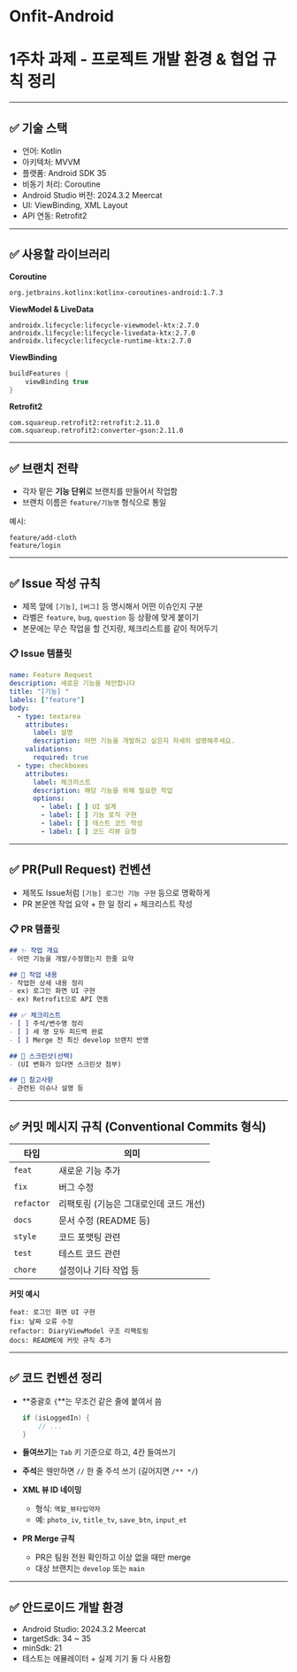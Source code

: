# Onfit-Android

# 1주차 과제 - 프로젝트 개발 환경 & 협업 규칙 정리

---

## ✅ 기술 스택

- 언어: Kotlin  
- 아키텍처: MVVM  
- 플랫폼: Android SDK 35  
- 비동기 처리: Coroutine  
- Android Studio 버전: 2024.3.2 Meercat  
- UI: ViewBinding, XML Layout  
- API 연동: Retrofit2  

---

## ✅ 사용할 라이브러리

**Coroutine**
```
org.jetbrains.kotlinx:kotlinx-coroutines-android:1.7.3
```

**ViewModel & LiveData**
```
androidx.lifecycle:lifecycle-viewmodel-ktx:2.7.0  
androidx.lifecycle:lifecycle-livedata-ktx:2.7.0  
androidx.lifecycle:lifecycle-runtime-ktx:2.7.0
```

**ViewBinding**
```kotlin
buildFeatures {
    viewBinding true
}
```

**Retrofit2**
```
com.squareup.retrofit2:retrofit:2.11.0  
com.squareup.retrofit2:converter-gson:2.11.0
```

---

## ✅ 브랜치 전략

- 각자 맡은 **기능 단위**로 브랜치를 만들어서 작업함
- 브랜치 이름은 `feature/기능명` 형식으로 통일

예시:
```
feature/add-cloth
feature/login
```

---

## ✅ Issue 작성 규칙

- 제목 앞에 `[기능]`, `[버그]` 등 명시해서 어떤 이슈인지 구분
- 라벨은 `feature`, `bug`, `question` 등 상황에 맞게 붙이기
- 본문에는 무슨 작업을 할 건지랑, 체크리스트를 같이 적어두기

### 📋 Issue 템플릿
```yml
name: Feature Request
description: 새로운 기능을 제안합니다
title: "[기능] "
labels: ["feature"]
body:
  - type: textarea
    attributes:
      label: 설명
      description: 어떤 기능을 개발하고 싶은지 자세히 설명해주세요.
    validations:
      required: true
  - type: checkboxes
    attributes:
      label: 체크리스트
      description: 해당 기능을 위해 필요한 작업
      options:
        - label: [ ] UI 설계
        - label: [ ] 기능 로직 구현
        - label: [ ] 테스트 코드 작성
        - label: [ ] 코드 리뷰 요청
```

---

## ✅ PR(Pull Request) 컨벤션

- 제목도 Issue처럼 `[기능] 로그인 기능 구현` 등으로 명확하게
- PR 본문엔 작업 요약 + 한 일 정리 + 체크리스트 작성

### 📋 PR 템플릿
```md
## ✨ 작업 개요
- 어떤 기능을 개발/수정했는지 한줄 요약

## 🔨 작업 내용
- 작업한 상세 내용 정리
- ex) 로그인 화면 UI 구현
- ex) Retrofit으로 API 연동

## ✅ 체크리스트
- [ ] 주석/변수명 정리
- [ ] 세 명 모두 피드백 완료
- [ ] Merge 전 최신 develop 브랜치 반영

## 📸 스크린샷(선택)
- (UI 변화가 있다면 스크린샷 첨부)

## 📌 참고사항
- 관련된 이슈나 설명 등
```

---

## ✅ 커밋 메시지 규칙 (Conventional Commits 형식)

| 타입 | 의미 |
|------|------|
| `feat` | 새로운 기능 추가 |
| `fix` | 버그 수정 |
| `refactor` | 리팩토링 (기능은 그대로인데 코드 개선) |
| `docs` | 문서 수정 (README 등) |
| `style` | 코드 포맷팅 관련 |
| `test` | 테스트 코드 관련 |
| `chore` | 설정이나 기타 작업 등 |

**커밋 예시**
```
feat: 로그인 화면 UI 구현  
fix: 날짜 오류 수정  
refactor: DiaryViewModel 구조 리팩토링  
docs: README에 커밋 규칙 추가
```

---

## ✅ 코드 컨벤션 정리

- **중괄호 `{`**는 무조건 같은 줄에 붙여서 씀  
  ```kotlin
  if (isLoggedIn) {
      // ...
  }
  ```

- **들여쓰기**는 `Tab` 키 기준으로 하고, 4칸 들여쓰기  
- **주석**은 웬만하면 `//` 한 줄 주석 쓰기 (길어지면 `/** */`)

- **XML 뷰 ID 네이밍**
  - 형식: `역할_뷰타입약자`  
  - 예: `photo_iv`, `title_tv`, `save_btn`, `input_et`  

- **PR Merge 규칙**
  - PR은 팀원 전원 확인하고 이상 없을 때만 merge
  - 대상 브랜치는 `develop` 또는 `main`

---

## ✅ 안드로이드 개발 환경

- Android Studio: 2024.3.2 Meercat  
- targetSdk: 34 ~ 35  
- minSdk: 21  
- 테스트는 에뮬레이터 + 실제 기기 둘 다 사용함
